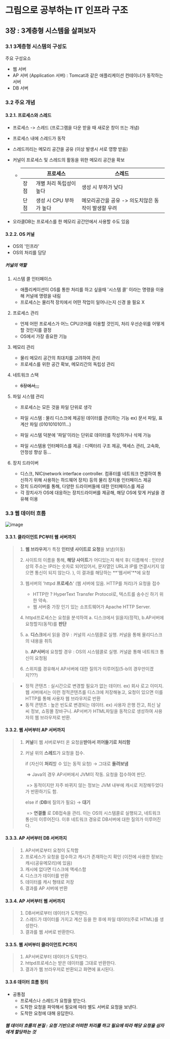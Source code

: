 # 그림으로 공부하는 IT 인프라 구조

## 3장 : 3계층형 시스템을 살펴보자

### 3.1 3계층형 시스템의 구성도 

주요 구성요소 

- 웹 서버
- AP 서버 (Application 서버) : Tomcat과 같은 애플리케이션 컨테이너가 동작하는 서버
- DB 서버

### 3.2 주요 개념

#### 3.2.1. 프로세스와 스레드

- 프로세스 -> 스레드 (프로그램을 다운 받을 때 새로운 창이 뜨는 개념)

- 프로세스 내에 스레드가 동작

- 스레드끼리는 메모리 공간을 공유 (이상 발생시 서로 영향 받음)

- 커널이 프로세스 및 스레드의 활동을 위한 메모리 공간을 확보

  - |      | 프로세스                | 스레드                                             |
    | ---- | ----------------------- | -------------------------------------------------- |
    | 장점 | 개별 처리 독립성이 높다 | 생성 시 부하가 낮다                                |
    | 단점 | 생성 시 CPU 부하가 높다 | 메모리공간을 공유 -> 의도치않은 동작이 발생할 우려 |


- 오라클DB는 프로세스를 한 메모리 공간안에서 사용할 수도 있음

#### 3.2.2. OS 커널

- OS의 '인프라'
- OS의 처리를 담당

##### 커널의 역할

1. 시스템 콜 인터페이스

   - 애플리케이션이 OS를 통한 처리를 하고 싶을때 '시스템 콜' 이라는 명령을 이용해 커널에 명령을 내림
   - 프로세스는 물리적 장치에서 어떤 작업이 일어나는지 신경 쓸 필요 X

2. 프로세스 관리

   - 언제 어떤 프로세스가 어느 CPU코어를 이용할 것인지, 처리 우선순위를 어떻게 할 것인지를 결정
   - OS에서 가장 중요한 기능

3. 메모리 관리

   - 물리 메모리 공간의 최대치를 고려하여 관리
   - 프로세스를 위한 공간 확보, 메모리간의 독립성 관리

4. 네트워크 스택

   - ~~6장에서,,,~~

5. 파일 시스템 관리

   - 프로세스는 모든 것을 파일 단위로 생각
   - 파일 시스템 : 물리 디스크에 제공된 데이터를 관리하는 기능 ex) 문서 파일, 표 계산 파일 (01010101011...)
   - 파일 시스템 덕분에 '파일'이라는 단위로 데이터를 작성하거나 삭제 가능

   - 파일 시스템용 인터페이스를 제공 : 디렉터리 구조 제공, 액세스 관리, 고속화, 안정성 향상 등...

6. 장치 드라이버 

   - 디스크, NIC(network interface controller. 컴퓨터를 네트워크 연결하여 통신하기 위해 사용하는 하드웨어 장치) 등의 물리 장치용 인터페이스 제공 
   - 장치 드라이버를 통해, 다양한 드라이버들에 대한 인터페이스를 제공
   - 각 장치사가 OS에 대응하는 장치드라이버를 제공해, 해당 OS에 맞게 커널을 경유해 이용

### 3.3 웹 데이터 흐름

![image](https://user-images.githubusercontent.com/32324250/50671398-0114aa80-1015-11e9-8be5-6ccb35e03507.png)

#### 3.3.1. 클라이언트 PC부터 웹 서버까지

> 1. **웹 브라우저**가 특정 **인터넷 사이트로 요청**을 보냄(이동)
>
> 2. 사이트의 이름을 통해, **해당 사이트**가 어디있는지 해석 후( 이름해석 : 인터넷 상의 주소는 IP라는 숫자로 되어있어서, 문자열인 URL과 IP를 연결시키지 않으면 통신이 되지 않는다. ), 이 결과를 해당하는 **'웹서버'**에 요청
>
> 3. 웹서버의 'httpd **프로세스**' (웹 서버에 있음. HTTP를 처리)가 요청을 접수
>
>    - HTTP란 ? HyperText Transfer Protocol로, 텍스트를 송수신 하기 위한 약속.
>    - 웹 서버중 가장 인기 있는 소프트웨어가 Apache HTTP Server. 
>
> 4. httpd프로세스는 요청을 분석하여 a. 디스크에서 읽을지(정적),  b.AP서버에 요청할지(동적)를 **판단**
>
> 5. a. **디스크**에서 읽을 경우 : 커널의 시스템콜로 실행. 커널을 통해 물리디스크의 내용을 취득
>
>    b. **AP서버**에 요청할 경우 : OS의 시스템콜로 실행. 커널읕 통해 네트워크 통신이 요청됨
>
> 6. 스위치를 경유해서 AP서버에 대한 질의가 이루어짐(5-b의 경우만이겠지???)

> - 정적 콘텐츠 : 실시간으로 변경할 필요가 없는 데이터. ex) 회사 로고 이미지. 웹 서버에서는 이런 정적콘텐츠를 디스크에 저장해놓고, 요청이 있으면 이를 HTTP를 통해 사용자 웹 브라우저로 반환
> - 동적 콘텐츠 : 높은 빈도로 변경되는 데이터. ex) 사용자 은행 잔고, 최신 날씨 정보, 쇼핑몰 장바구니. AP서버가 HTML파일을 동적으로 생성하여 사용자의 웹 브라우저로 반환.

#### 3.3.2. 웹 서버부터 AP 서버까지

> 1. **커널**이 웹 서버로부터 온 요청을**받아서 끼어들기로 처리함**
>
> 2. 커널 위의 **스레드**가 요청을 접수.
>
>    if (자신이 **처리**할 수 있는 동적 요청) -> 그대로 **돌려보냄**
>
>    ​	=> Java의 경우 AP서버에서 JVM이 작동. 요청을 접수하여 판단.
>
>    ​	=> 동적이지만 자주 바뀌지 않는 정보는 JVM 내부에 캐시로 저장해두었다가 반환하기도 함.
>
>    else if (**DB**에 질의가 필요) -> **대기** 
>
>    ​	=> **연결풀** 로 DB접속을 관리. 이는 OS의 시스템콜로 실행되고, 네트워크 통신이 이루어진다. 이후 네트워크 경유로 DB서버에 대한 질의가 이루어진다.

#### 3.3.3. AP 서버부터 DB 서버까지

> 1. AP서버로부터 요청이 도착함
> 2. 프로세스가 요청을 접수하고 캐시가 존재하는지 확인 (이전에 사용한 정보는 캐시(공유메모리)에 있음)
> 3. 캐시에 없다면 디스크에 액세스함
> 4. 디스크가 데이터를 반환
> 5. 데이터를 캐시 형태로 저장
> 6. 결과를 AP 서버에 반환

#### 3.3.4. AP 서버부터 웹 서버까지

> 1. DB서버로부터 데이터가 도착한다.
> 2. 스레드가 데이터를 가지고 계산 등을 한 후에 파일 데이터(주로 HTML)를 생성한다.
> 3. 결과를 웹 서버로 반환한다.

#### 3.3.5. 웹 서버부터 클라이언트 PC까지

> 1. AP서버로부터 데이터가 도착한다.
> 2. httpd프로세스는 받은 데이터를 그대로 반환한다.
> 3. 결과가 웹 브라우저로 반환되고 화면에 표시된다.

#### 3.3.6 데이터 흐름 정리

- 공통점
  - 프로세스나 스레드가 요청을 받는다.
  - 도착한 요청을 파악해서 필요에 따라 별도 서버로 요청을 보낸다.
  - 도착한 요청에 대해 응답한다.

##### 웹 데이터 흐름의 본질 : 요청 기반으로 어떠한 처리를 하고 필요에 따라 해당 요청을 삼자에게 할당하는 것



